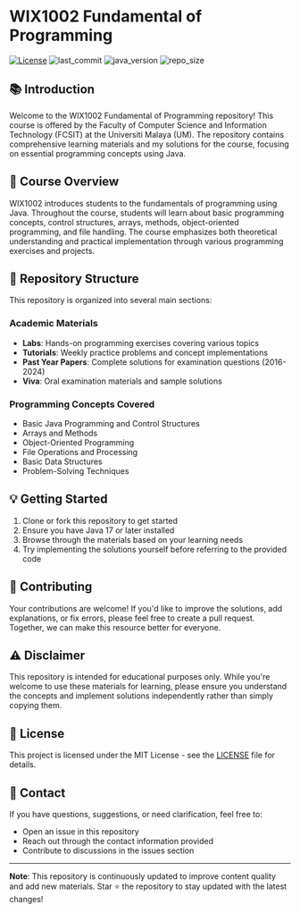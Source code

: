 # WIX1002 Fundamental of Programming

[![License](https://img.shields.io/github/license/MarcusMQF/UM-WIX1002-FOP)](https://github.com/MarcusMQF/UM-WIX1002-FOP/blob/main/LICENSE)
![last_commit](https://img.shields.io/github/last-commit/MarcusMQF/UM-WIX1002-FOP)
![java_version](https://img.shields.io/badge/Java-17%2B-blue)
![repo_size](https://img.shields.io/github/repo-size/MarcusMQF/UM-WIX1002-FOP)

## 📚 Introduction

Welcome to the WIX1002 Fundamental of Programming repository! This course is offered by the Faculty of Computer Science and Information Technology (FCSIT) at the Universiti Malaya (UM). The repository contains comprehensive learning materials and my solutions for the course, focusing on essential programming concepts using Java.

## 🎯 Course Overview

WIX1002 introduces students to the fundamentals of programming using Java. Throughout the course, students will learn about basic programming concepts, control structures, arrays, methods, object-oriented programming, and file handling. The course emphasizes both theoretical understanding and practical implementation through various programming exercises and projects.

## 📂 Repository Structure

This repository is organized into several main sections:

### Academic Materials
- **Labs**: Hands-on programming exercises covering various topics
- **Tutorials**: Weekly practice problems and concept implementations
- **Past Year Papers**: Complete solutions for examination questions (2016-2024)
- **Viva**: Oral examination materials and sample solutions

### Programming Concepts Covered
- Basic Java Programming and Control Structures
- Arrays and Methods
- Object-Oriented Programming
- File Operations and Processing
- Basic Data Structures
- Problem-Solving Techniques

## 💡 Getting Started

1. Clone or fork this repository to get started
2. Ensure you have Java 17 or later installed
3. Browse through the materials based on your learning needs
4. Try implementing the solutions yourself before referring to the provided code

## 🤝 Contributing

Your contributions are welcome! If you'd like to improve the solutions, add explanations, or fix errors, please feel free to create a pull request. Together, we can make this resource better for everyone.

## ⚠️ Disclaimer

This repository is intended for educational purposes only. While you're welcome to use these materials for learning, please ensure you understand the concepts and implement solutions independently rather than simply copying them.

## 📝 License

This project is licensed under the MIT License - see the [LICENSE](LICENSE) file for details.

## 📧 Contact

If you have questions, suggestions, or need clarification, feel free to:
- Open an issue in this repository
- Reach out through the contact information provided
- Contribute to discussions in the issues section

---

**Note**: This repository is continuously updated to improve content quality and add new materials. Star ⭐ the repository to stay updated with the latest changes!
